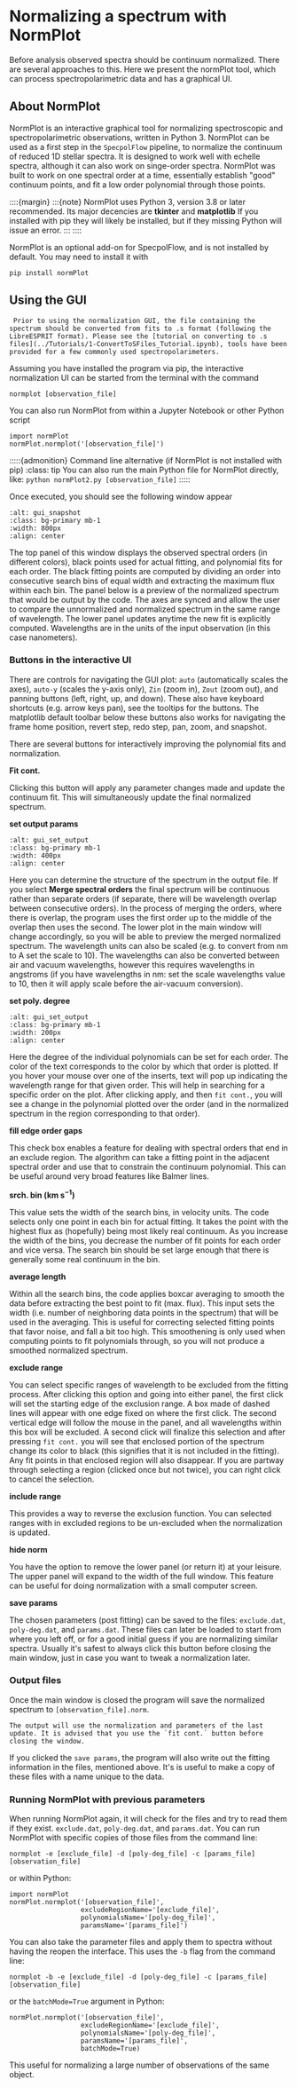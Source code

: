 # Normalizing a spectrum with NormPlot

Before analysis observed spectra should be continuum normalized.  There are several approaches to this.  Here we present the normPlot tool, which can process spectropolarimetric data and has a graphical UI.

## About NormPlot

 NormPlot is an interactive graphical tool for normalizing spectroscopic and spectropolarimetric observations, written in Python 3. NormPlot can be used as a first step in the `SpecpolFlow` pipeline, to normalize the continuum of reduced 1D stellar spectra. It is designed to work well with echelle spectra, although it can also work on singe-order spectra. NormPlot was built to work on one spectral order at a time, essentially establish "good" continuum points, and fit a low order polynomial through those points.

::::{margin}
:::{note}
NormPlot uses Python 3, version 3.8 or later recommended.  Its major decencies are **tkinter** and **matplotlib**  If you installed with pip they will likely be installed, but if they missing Python will issue an error. 
:::
::::

NormPlot is an optional add-on for SpecpolFlow, and is not installed by default.  You may need to install it with
```
pip install normPlot
```

## Using the GUI

```{note}
 Prior to using the normalization GUI, the file containing the spectrum should be converted from fits to .s format (following the LibreESPRIT format). Please see the [tutorial on converting to .s files](../Tutorials/1-ConvertToSFiles_Tutorial.ipynb), tools have been provided for a few commonly used spectropolarimeters.  
```

Assuming you have installed the program via pip, the interactive normalization UI can be started from the terminal with the command 
```
normplot [observation_file]
```
You can also run NormPlot from within a Jupyter Notebook or other Python script
```
import normPlot
normPlot.normplot('[observation_file]')
```

:::::{admonition} Command line alternative (if NormPlot is not installed with pip)
:class: tip 
You can also run the main Python file for NormPlot directly, like:
`python normPlot2.py [observation_file]`
:::::

Once executed, you should see the following window appear

```{image} ../normplot_images/user_guide_gui.png
:alt: gui_snapshot
:class: bg-primary mb-1
:width: 800px
:align: center
```

The top panel of this window displays the observed spectral orders (in different colors), black points used for actual fitting, and polynomial fits for each order. The black fitting points are computed by dividing an order into consecutive search bins of equal width and extracting the maximum flux within each bin. The panel below is a preview of the normalized spectrum that would be output by the code. The axes are synced and allow the user to compare the unnormalized and normalized spectrum in the same range of wavelength. The lower panel updates anytime the new fit is explicitly computed. Wavelengths are in the units of the input observation (in this case nanometers).

### Buttons in the interactive UI

There are controls for navigating the GUI plot:
`auto` (automatically scales the axes), `auto-y` (scales the y-axis only), `Zin` (zoom in), `Zout` (zoom out), and panning buttons (left, right, up, and down).
These also have keyboard shortcuts (e.g. arrow keys pan), see the tooltips for the buttons.
The matplotlib default toolbar below these buttons also works for navigating the frame home position, revert step, redo step, pan, zoom, and snapshot.

There are several buttons for interactively improving the polynomial fits and normalization. 

**Fit cont.**

Clicking this button will apply any parameter changes made and update the continuum fit. This will simultaneously update the final normalized spectrum. 


**set output params**

```{image} ../normplot_images/user_guide_set_output.png
:alt: gui_set_output
:class: bg-primary mb-1
:width: 400px
:align: center
```

Here you can determine the structure of the spectrum in the output file. If you select **Merge spectral orders** the final spectrum will be continuous rather than separate orders (if separate, there will be wavelength overlap between consecutive orders). In the process of merging the orders, where there is overlap, the program uses the first order up to the middle of the overlap then uses the second. The lower plot in the main window will change accordingly, so you will be able to preview the merged normalized spectrum. The wavelength units can also be scaled (e.g. to convert from nm to A set the scale to 10). The wavelengths can also be converted between air and vacuum wavelengths, however this requires wavelengths in angstroms (if you have wavelengths in nm: set the scale wavelengths value to 10, then it will apply scale before the air-vacuum conversion). 

**set poly. degree**

```{image} ../normplot_images/user_guide_polyfit_params.png
:alt: gui_set_output
:class: bg-primary mb-1
:width: 200px
:align: center
```

Here the degree of the individual polynomials can be set for each order. The color of the text corresponds to the color by which that order is plotted. If you hover your mouse over one of the inserts, text will pop up indicating the wavelength range for that given order. This will help in searching for a specific order on the plot. After clicking apply, and then `fit cont.`, you will see a change in the polynomial plotted over the order (and in the normalized spectrum in the region corresponding to that order). 

**fill edge order gaps**

This check box enables a feature for dealing with spectral orders that end in an exclude region.  The algorithm can take a fitting point in the adjacent spectral order and use that to constrain the continuum polynomial.  This can be useful around very broad features like Balmer lines.

**srch. bin (km s$^{-1}$)**

This value sets the width of the search bins, in velocity units. The code selects only one point in each bin for actual fitting. It takes the point with the highest flux as (hopefully) being most likely real continuum. As you increase the width of the bins, you decrease the number of fit points for each order and vice versa. The search bin should be set large enough that there is generally some real continuum in the bin.  

**average length**

Within all the search bins, the code applies boxcar averaging to smooth the data before extracting the best point to fit (max. flux). This input sets the width (i.e. number of neighboring data points in the spectrum) that will be used in the averaging. This is useful for correcting selected fitting points that favor noise, and fall a bit too high. This smoothening is only used when computing points to fit polynomials through, so you will not produce a smoothed normalized spectrum.     

**exclude range**

You can select specific ranges of wavelength to be excluded from the fitting process. After clicking this option and going into either panel, the first click will set the starting edge of the exclusion range. A box made of dashed lines will appear with one edge fixed on where the first click. The second vertical edge will follow the mouse in the panel, and all wavelengths within this box will be excluded. A second click will finalize this selection and after pressing `fit cont.` you will see that enclosed portion of the spectrum change its color to black (this signifies that it is not included in the fitting). Any fit points in that enclosed region will also disappear.  If you are partway through selecting a region (clicked once but not twice), you can right click to cancel the selection.

**include range**

This provides a way to reverse the exclusion function. You can selected ranges with in excluded regions to be un-excluded when the normalization is updated. 

**hide norm**

You have the option to remove the lower panel (or return it) at your leisure. The upper panel will expand to the width of the full window. This feature can be useful for doing normalization with a small computer screen.

**save params**

The chosen parameters (post fitting) can be saved to the files:  `exclude.dat`, `poly-deg.dat`, and `params.dat`.  These files can later be loaded to start from where you left off, or for a good initial guess if you are normalizing similar spectra.  Usually it's safest to always click this button before closing the main window, just in case you want to tweak a normalization later.

###  Output files
Once the main window is closed the program will save the normalized spectrum to `[observation_file].norm`.
```{note}
The output will use the normalization and parameters of the last update. It is advised that you use the `fit cont.` button before closing the window.
```

If you clicked the `save params`, the program will also write out the fitting information in the files, mentioned above. It's is useful to make a copy of these files with a name unique to the data. 

### Running NormPlot with previous parameters
When running NormPlot again, it will check for the files and try to read them if they exist.  `exclude.dat`, `poly-deg.dat`, and `params.dat`.  You can run NormPlot with specific copies of those files from the command line:
```
normplot -e [exclude_file] -d [poly-deg_file] -c [params_file] [observation_file]
```
or within Python:
```
import normPlot
normPlot.normplot('[observation_file]',
                  excludeRegionName='[exclude_file]', 
                  polynomialsName='[poly-deg_file]', 
                  paramsName='[params_file]')
```

You can also take the parameter files and apply them to spectra without having the reopen the interface.  This uses the `-b` flag from the command line:
```
normplot -b -e [exclude_file] -d [poly-deg_file] -c [params_file] [observation_file]
```
or the `batchMode=True` argument in Python:
```
normPlot.normplot('[observation_file]',
                  excludeRegionName='[exclude_file]', 
                  polynomialsName='[poly-deg_file]', 
                  paramsName='[params_file]',
                  batchMode=True)
```
This useful for normalizing a large number of observations of the same object. 



